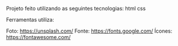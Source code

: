 Projeto feito  utilizando as seguintes tecnologias:
html
css

Ferramentas utiliza: 

Foto: https://unsplash.com/
Fonte: https://fonts.google.com/
Ícones: https://fontawesome.com/
